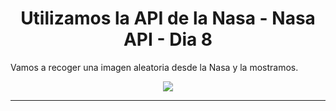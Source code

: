 # <div align="center">Utilizamos la API de la Nasa - Nasa API - Dia 8 </div>  

Vamos a recoger una imagen aleatoria desde la Nasa y la mostramos.
  

<div align="center">
<img src="https://cdn.discordapp.com/attachments/960933422363209800/1006677623168057488/unknown.png" align="center" height="" width="" />
</div>  
  


----


